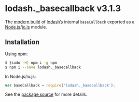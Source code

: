 # lodash._basecallback v3.1.3

The [modern build](https://github.com/lodash/lodash/wiki/Build-Differences) of [lodash’s](https://lodash.com/) internal `baseCallback` exported as a [Node.js](http://nodejs.org/)/[io.js](https://iojs.org/) module.

## Installation

Using npm:

```bash
$ {sudo -H} npm i -g npm
$ npm i --save lodash._basecallback
```

In Node.js/io.js:

```js
var baseCallback = require('lodash._basecallback');
```

See the [package source](https://github.com/lodash/lodash/blob/3.1.3-npm-packages/lodash._basecallback) for more details.
